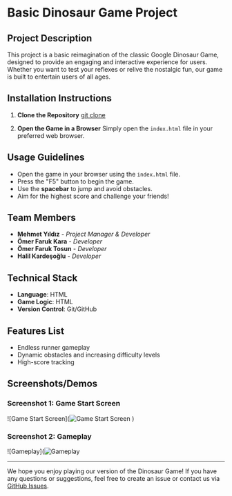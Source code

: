 # Basic Dinosaur Game Project

## Project Description
This project is a basic reimagination of the classic Google Dinosaur Game, designed to provide an engaging and interactive experience for users. Whether you want to test your reflexes or relive the nostalgic fun, our game is built to entertain users of all ages. 

## Installation Instructions

1. **Clone the Repository**
   [git clone](https://github.com/mehmetyildiiz/First-Project.git)
   
   

2. **Open the Game in a Browser**
   Simply open the `index.html` file in your preferred web browser.

## Usage Guidelines

- Open the game in your browser using the `index.html` file.
- Press the "F5" button to begin the game.
- Use the **spacebar** to jump and avoid obstacles.
- Aim for the highest score and challenge your friends!

## Team Members

- **Mehmet Yıldız** - *Project Manager & Developer*
- **Ömer Faruk Kara** - *Developer*
- **Ömer Faruk Tosun** - *Developer*
- **Halil Kardeşoğlu** - *Developer*

## Technical Stack

- **Language**: HTML
- **Game Logic**: HTML
- **Version Control**: Git/GitHub

## Features List

- Endless runner gameplay
- Dynamic obstacles and increasing difficulty levels
- High-score tracking

## Screenshots/Demos

### Screenshot 1: Game Start Screen
![Game Start Screen](![Game Start Screen](https://github.com/user-attachments/assets/db35b3cd-ed04-4077-b0d8-5717a93787d6)
)

### Screenshot 2: Gameplay
![Gameplay](![Gameplay](https://github.com/user-attachments/assets/6ebcf363-ebbd-4ecb-a7f0-20ef39da2601)


---

We hope you enjoy playing our version of the Dinosaur Game! If you have any questions or suggestions, feel free to create an issue or contact us via [GitHub Issues](https://github.com/mehmetyildiiz/Basic-Dinosaur-Game/issues).
